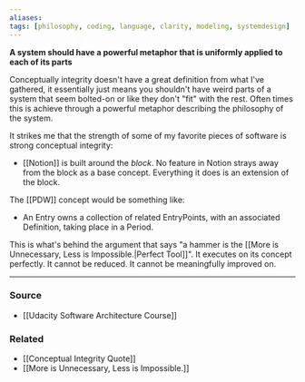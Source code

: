 ```yaml
---
aliases: 
tags: [philosophy, coding, language, clarity, modeling, systemdesign]
---
```


**A system should have a powerful metaphor that is uniformly applied to each of its parts**

Conceptually integrity doesn't have a great definition from what I've gathered, it essentially just means you shouldn't have weird parts of a system that seem bolted-on or like they don't "fit" with the rest. Often times this is achieve through a powerful metaphor describing the philosophy of the system.

It strikes me that the strength of some of my favorite pieces of software is strong conceptual integrity:
- [[Notion]]  is built around the *block*. No feature in Notion strays away from the block as a base concept. Everything it does is an extension of the block.

The [[PDW]] concept would be something like:
- An Entry owns a collection of related EntryPoints, with an associated Definition, taking place in a Period.

This is what's behind the argument that says "a hammer is the [[More is Unnecessary, Less is Impossible.|Perfect Tool]]". It executes on its concept perfectly. It cannot be reduced. It cannot be meaningfully improved on.

---
### Source
- [[Udacity Software Architecture Course]]

### Related
- [[Conceptual Integrity Quote]]
- [[More is Unnecessary, Less is Impossible.]]
 